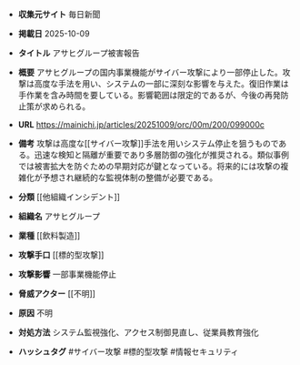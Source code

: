 - **収集元サイト**
毎日新聞

- **掲載日**
2025-10-09

- **タイトル**
アサヒグループ被害報告

- **概要**
アサヒグループの国内事業機能がサイバー攻撃により一部停止した。攻撃は高度な手法を用い、システムの一部に深刻な影響を与えた。復旧作業は手作業を含み時間を要している。影響範囲は限定的であるが、今後の再発防止策が求められる。

- **URL**
https://mainichi.jp/articles/20251009/orc/00m/200/099000c

- **備考**
攻撃は高度な[[サイバー攻撃]]手法を用いシステム停止を狙うものである。迅速な検知と隔離が重要であり多層防御の強化が推奨される。類似事例では被害拡大を防ぐための早期対応が鍵となっている。将来的には攻撃の複雑化が予想され継続的な監視体制の整備が必要である。

- **分類**
[[他組織インシデント]]

- **組織名**
アサヒグループ

- **業種**
[[飲料製造]]

- **攻撃手口**
[[標的型攻撃]]

- **攻撃影響**
一部事業機能停止

- **脅威アクター**
[[不明]]

- **原因**
不明

- **対処方法**
システム監視強化、アクセス制御見直し、従業員教育強化

- **ハッシュタグ**
#サイバー攻撃 #標的型攻撃 #情報セキュリティ
